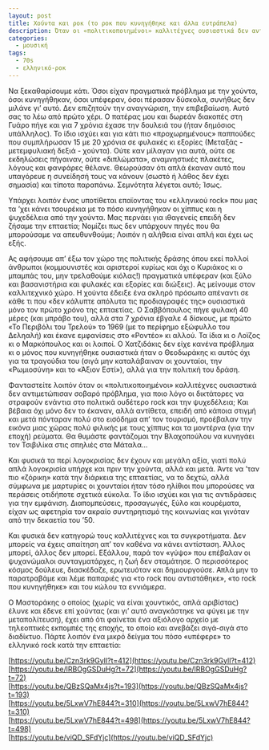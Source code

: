 ```yaml
---
layout: post
title: Χούντα και ροκ (το ροκ που κυνηγήθηκε και άλλα ευτράπελα)
description: Όταν οι «πολιτικοποιημένοι» καλλιτέχνες ουσιαστικά δεν αντιμετώπισαν σοβαρό πρόβλημα, για ποιο λόγο οι δικτάτορες να στραφούν ενάντια στο πολιτικά ουδέτερο rock και την ψυχεδέλεια;
categories:
  - μουσική
tags:
  - 70s
  - ελληνικό-ροκ
---
```


Να ξεκαθαρίσουμε κάτι. Όσοι είχαν πραγματικά πρόβλημα με την χούντα, όσοι κυνηγήθηκαν, όσοι υπέφεραν, όσοι πέρασαν δύσκολα, συνήθως δεν μιλάνε γι’ αυτό. Δεν επιζητούν την αναγνώριση, την επιβεβαίωση. Αυτό σας το λέω από πρώτο χέρι. Ο πατέρας μου και δωρεάν διακοπές στη Γυάρο πήγε και για 7 χρόνια έχασε την δουλειά του (ήταν δημόσιος υπάλληλος). Το ίδιο ισχύει και για κάτι πιο «προχωρημένους» παππούδες που συμπλήρωσαν 15 με 20 χρόνια σε φυλακές κι εξορίες (Μεταξάς - μετεμφυλιακή δεξιά - χούντα). Ούτε καν μίλαγαν για αυτά, ούτε σε εκδηλώσεις πήγαιναν, ούτε «διπλώματα», αναμνηστικές πλακέτες, λόγους και φανφάρες θέλανε. Θεωρούσαν ότι απλά έκαναν αυτό που υπαγόρευε η συνείδησή τους να κάνουν (σωστό ή λάθος δεν έχει σημασία) και τίποτα παραπάνω. Σεμνότητα λέγεται αυτό; Ίσως.

Υπάρχει λοιπόν ένας υποτίθεται επαϊοντας του «ελληνικού rock» που μας τα ’χει κάνει τσουρέκια με το πόσο κυνηγήθηκαν οι χίππυς και η ψυχεδέλεια από την χούντα. Μας περνάει για ιθαγενείς επειδή δεν ζήσαμε την επταετία; Νομίζει πως δεν υπάρχουν πηγές που θα μπορούσαμε να απευθυνθούμε; Λοιπόν η αλήθεια είναι απλή και έχει ως εξής.

Ας αφήσουμε απ’ έξω τον χώρο της πολιτικής δράσης όπου εκεί πολλοί άνθρωποι (κομμουνιστές και αριστεροί κυρίως και όχι ο Κυριάκος κι ο μπαμπάς του, μην τρελαθούμε κιόλας!) πραγματικά υπέφεραν (και ξύλο και βασανιστήρια και φυλακές και εξορίες και διώξεις). Ας μείνουμε στον καλλιτεχνικό χώρο. Η χούντα έδειξε ένα σκληρό πρόσωπο απέναντι σε κάθε τι που «δεν κάλυπτε απόλυτα τις προδιαγραφές της» ουσιαστικά μόνο τον πρώτο χρόνο της επταετίας. Ο Σαββόπουλος πήγε φυλακή 40 μέρες (και μπράβο του), αλλά στα 7 χρόνια έβγαλε 4 δίσκους, με πρώτο «Το Περιβόλι του Τρελού» το 1969 (με το περίφημο εξώφυλλο του Δεληαλή) και έκανε εμφανίσεις στο «Ροντέο» κι αλλού. Τα ίδια κι ο Λοϊζος κι ο Μαρκόπουλος και οι λοιποί. Ο Χατζιδάκις δεν είχε κανένα πρόβλημα κι ο μόνος που κυνηγήθηκε ουσιαστικά ήταν ο Θεοδωράκης κι αυτός όχι για τα τραγούδια του (σιγά μην καταλάβαιναν οι χουνταίοι, την «Ρωμιοσύνη» και το «Άξιον Εστί»), αλλά για την πολιτική του δράση. 

Φανταστείτε λοιπόν όταν οι «πολιτικοποιημένοι» καλλιτέχνες ουσιαστικά δεν αντιμετώπισαν σοβαρό πρόβλημα, για ποιο λόγο οι δικτάτορες να στραφούν ενάντια στο πολιτικά ουδέτερο rock και την ψυχεδέλεια; Και βέβαια όχι μόνο δεν το έκαναν, αλλά αντίθετα, επειδή από κάποια στιγμή και μετά πόνταραν πολύ στο εισόδημα απ’ τον τουρισμό, προέβαλαν την εικόνα μιας χώρας πολύ φιλικής με τους χίππυς και τα μοντέρνα (για την εποχή) ρεύματα. Θα θυμάστε φαντάζομαι την Βλαχοπούλου να κυνηγάει τον Τσιβιλίκα στις σπηλιές στα Μάταλα...

Και φυσικά τα περί λογοκρισίας δεν έχουν και μεγάλη αξία, γιατί πολύ απλά λογοκρισία υπήρχε και πριν την χούντα, αλλά και μετά. Άντε να ’ταν πιο «ζόρικη» κατά την διάρκεια της επταετίας, να το δεχτώ, αλλά σύμφωνα με μαρτυρίες οι χουνταίοι ήταν τόσο ηλίθιοι που μπορούσες να περάσεις οτιδήποτε σχετικά εύκολα. Το ίδιο ισχύει και για τις αντιδράσεις για την εμφάνιση. Διαπομπεύσεις, προσαγωγές, ξύλο και κουρέματα, είχαν ως αφετηρία τον ακραίο συντηρητισμό της κοινωνίας και γινόταν από την δεκαετία του ’50.

Και φυσικά δεν κατηγορώ τους καλλιτέχνες και τα συγκροτήματα. Δεν μπορείς να έχεις απαίτηση απ’ τον καθένα να κάνει αντίσταση. Άλλος μπορεί, άλλος δεν μπορεί. Εξάλλου, παρά τον «γύψο» που επέβαλαν οι ψυχανώμαλοι συνταγματάρχες, η ζωή δεν σταμάτησε. Ο περισσότερος κόσμος δούλευε, διασκέδαζε, ερωτευόταν και δημιουργούσε. Απλά μην το παρατραβάμε και λέμε παπαριές για «το rock που αντιστάθηκε», «το rock που κυνηγήθηκε» και του κώλου τα εννιάμερα.

Ο Μαστοράκης ο οποίος (χωρίς να είναι χουντικός, απλά αριβίστας) έλυνε και έδενε επί χούντας (και γι’ αυτό αναγκάστηκε να φύγει με την μεταπολίτευση), έχει από ότι φαίνεται ένα αξιόλογο αρχείο με τηλεοπτικές εκπομπές της εποχής, το οποίο και ανεβάζει σιγά-σιγά στο διαδίκτυο. Πάρτε λοιπόν ένα μικρό δείγμα του πόσο «υπέφερε» το ελληνικό rock κατά την επταετία:

[https://youtu.be/Czn3rk9GylI?t=412](https://youtu.be/Czn3rk9GylI?t=412)  
[https://youtu.be/lRBOgGSDuHg?t=72](https://youtu.be/lRBOgGSDuHg?t=72)  
[https://youtu.be/QBzSQaMx4js?t=193](https://youtu.be/QBzSQaMx4js?t=193)  
[https://youtu.be/5LxwV7hE844?t=310](https://youtu.be/5LxwV7hE844?t=310)  
[https://youtu.be/5LxwV7hE844?t=498](https://youtu.be/5LxwV7hE844?t=498)  
[https://youtu.be/viQD_SFdYjc](https://youtu.be/viQD_SFdYjc)
